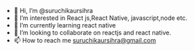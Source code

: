 - 👋 Hi, I’m @suruchikaursihra
- 👀 I’m interested in React js,React Native, javascript,node etc.
- 🌱 I’m currently learning react native
- 💞️ I’m looking to collaborate on reactjs and react native.
- 📫 How to reach me suruchikaursihra@gmail.com

<!---
suruchikaursihra/suruchikaursihra is a ✨ special ✨ repository because its `README.md` (this file) appears on your GitHub profile.
You can click the Preview link to take a look at your changes.
--->
